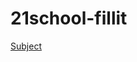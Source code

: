 # 21school-fillit
<a href="https://github.com/good88fella/21school-fillit/blob/master/fillit.en.pdf">Subject</a>
